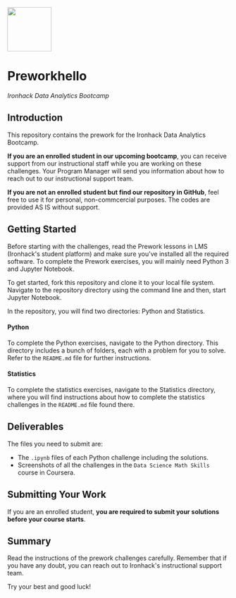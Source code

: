 <img src="https://bit.ly/2VnXWr2" width="100">

# Preworkhello
*Ironhack Data Analytics Bootcamp*

## Introduction
This repository contains the prework for the Ironhack Data Analytics Bootcamp. 

**If you are an enrolled student in our upcoming bootcamp**, you can receive support from our instructional staff while you are working on these challenges. Your Program Manager will send you information about how to reach out to our instructional support team.

**If you are not an enrolled student but find our repository in GitHub**, feel free to use it for personal, non-commcercial purposes. The codes are provided AS IS without support.

## Getting Started

Before starting with the challenges, read the Prework lessons in LMS (Ironhack's student platform) and make sure you've installed all the required software. To complete the Prework exercises, you will mainly need Python 3 and Jupyter Notebook. 

To get started, fork this repository and clone it to your local file system. Navigate to the repository directory using the command line and then, start Jupyter Notebook.

In the repository, you will find two directories: Python and Statistics. 

#### Python
To complete the Python exercises, navigate to the Python directory. This directory includes a bunch of folders, each with a problem for you to solve. Refer to the `README.md` file for further instructions.

#### Statistics
To complete the statistics exercises, navigate to the Statistics directory, where you will find instructions about how to complete the statistics challenges in the `README.md` file found there.

## Deliverables
The files you need to submit are:
- The `.ipynb` files of each Python challenge including the solutions.
- Screenshots of all the challenges in the `Data Science Math Skills` course in Coursera. 

## Submitting Your Work

If you are an enrolled student, **you are required to submit your solutions before your course starts**. 

## Summary
Read the instructions of the prework challenges carefully. Remember that if you have any doubt, you can reach out to Ironhack's instructional support team.  

Try your best and good luck!
